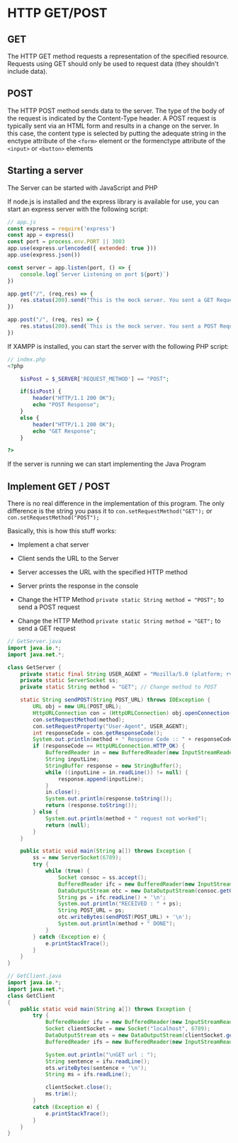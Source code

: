 # HTTP GET/POST

## GET
The HTTP GET method requests a representation of the specified resource. Requests using GET should only be used to request data (they shouldn't include data).

## POST
The HTTP POST method sends data to the server. The type of the body of the request is indicated by the Content-Type header.
A POST request is typically sent via an HTML form and results in a change on the server. In this case, the content type is selected by putting the adequate string in the enctype attribute of the `<form>` element or the formenctype attribute of the `<input>` or `<button>` elements

## Starting a server
The Server can be started with JavaScript and PHP

If node.js is installed and the express library is available for use, you can start an express server with the following script:
```javascript
// app.js
const express = require('express')
const app = express()
const port = process.env.PORT || 3003
app.use(express.urlencoded({ extended: true }))
app.use(express.json())

const server = app.listen(port, () => {
    console.log(`Server Listening on port ${port}`)
})

app.get("/", (req,res) => {
    res.status(200).send("This is the mock server. You sent a GET Request")
})

app.post("/", (req, res) => {
    res.status(200).send(`This is the mock server. You sent a POST Request`)
})
```

If XAMPP is installed, you can start the server with the following PHP script:
```php
// index.php
<?php

    $isPost = $_SERVER['REQUEST_METHOD'] == "POST";

    if($isPost) {
        header("HTTP/1.1 200 OK");
        echo "POST Response";
    }
    else {
        header("HTTP/1.1 200 OK");
        echo "GET Response";
    }

?>
```

If the server is running we can start implementing the Java Program

## Implement GET / POST
There is no real difference in the implementation of this program. The only difference is the string you pass it to `con.setRequestMethod("GET");` or `con.setRequestMethod("POST");`

Basically, this is how this stuff works:
- Implement a chat server
- Client sends the URL to the Server
- Server accesses the URL with the specified HTTP method
- Server prints the response in the console

- Change the HTTP Method `private static String method = "POST";` to send a POST request
- Change the HTTP Method `private static String method = "GET";` to send a GET request

```java
// GetServer.java
import java.io.*;
import java.net.*;

class GetServer {
    private static final String USER_AGENT = "Mozilla/5.0 (platform; rv:geckoversion) Gecko/geckotrail Firefox/firefoxversion";
    private static ServerSocket ss;
    private static String method = "GET"; // Change method to POST

    static String sendPOST(String POST_URL) throws IOException {
        URL obj = new URL(POST_URL);
        HttpURLConnection con = (HttpURLConnection) obj.openConnection();
        con.setRequestMethod(method);
        con.setRequestProperty("User-Agent", USER_AGENT);
        int responseCode = con.getResponseCode();
        System.out.println(method + " Response Code :: " + responseCode);
        if (responseCode == HttpURLConnection.HTTP_OK) {
            BufferedReader in = new BufferedReader(new InputStreamReader(con.getInputStream()));
            String inputLine;
            StringBuffer response = new StringBuffer();
            while ((inputLine = in.readLine()) != null) {
                response.append(inputLine);
            }
            in.close();
            System.out.println(response.toString());
            return (response.toString());
        } else {
            System.out.println(method + " request not worked");
            return (null);
        }
    }

    public static void main(String a[]) throws Exception {
        ss = new ServerSocket(6789);
        try {
            while (true) {
                Socket consoc = ss.accept();
                BufferedReader ifc = new BufferedReader(new InputStreamReader(consoc.getInputStream()));
                DataOutputStream otc = new DataOutputStream(consoc.getOutputStream());
                String ps = ifc.readLine() + '\n';
                System.out.println("RECEIVED : " + ps);
                String POST_URL = ps;
                otc.writeBytes(sendPOST(POST_URL) + '\n');
                System.out.println(method + " DONE");
            }
        } catch (Exception e) {
            e.printStackTrace();
        }
    }
}

```

```java
// GetClient.java
import java.io.*;
import java.net.*;
class GetClient
{
    public static void main(String a[]) throws Exception {
        try {
            BufferedReader ifu = new BufferedReader(new InputStreamReader(System.in));
            Socket clientSocket = new Socket("localhost", 6789);
            DataOutputStream ots = new DataOutputStream(clientSocket.getOutputStream());
            BufferedReader ifs = new BufferedReader(new InputStreamReader(clientSocket.getInputStream()));

            System.out.println("\nGET url : ");
            String sentence = ifu.readLine();
            ots.writeBytes(sentence + '\n');
            String ms = ifs.readLine();

            clientSocket.close();
            ms.trim();
        }
        catch (Exception e) {
            e.printStackTrace();
        }
    }
}
```